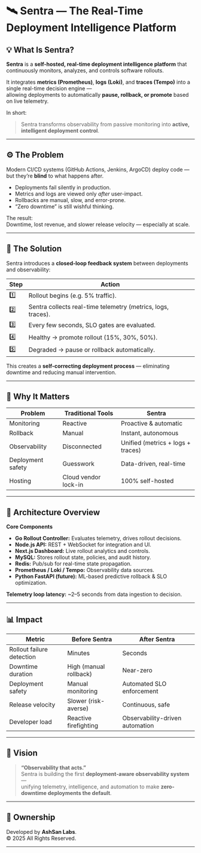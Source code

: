 # 🛰️ Sentra — The Real-Time Deployment Intelligence Platform

## 💡 What Is Sentra?

**Sentra** is a **self-hosted, real-time deployment intelligence platform** that continuously monitors, analyzes, and controls software rollouts.

It integrates **metrics (Prometheus)**, **logs (Loki)**, and **traces (Tempo)** into a single real-time decision engine —  
allowing deployments to automatically **pause, rollback, or promote** based on live telemetry.

In short:  
> Sentra transforms observability from passive monitoring into **active, intelligent deployment control**.

---

## ⚙️ The Problem

Modern CI/CD systems (GitHub Actions, Jenkins, ArgoCD) deploy code — but they’re **blind** to what happens after.

- Deployments fail silently in production.  
- Metrics and logs are viewed only *after* user-impact.  
- Rollbacks are manual, slow, and error-prone.  
- “Zero downtime” is still wishful thinking.

The result:  
Downtime, lost revenue, and slower release velocity — especially at scale.

---

## 🚀 The Solution

Sentra introduces a **closed-loop feedback system** between deployments and observability:

| Step | Action |
|------|---------|
| 1️⃣ | Rollout begins (e.g. 5% traffic). |
| 2️⃣ | Sentra collects real-time telemetry (metrics, logs, traces). |
| 3️⃣ | Every few seconds, SLO gates are evaluated. |
| 4️⃣ | Healthy → promote rollout (15%, 30%, 50%). |
| 5️⃣ | Degraded → pause or rollback automatically. |

This creates a **self-correcting deployment process** — eliminating downtime and reducing manual intervention.

---

## 🧠 Why It Matters

| Problem | Traditional Tools | Sentra |
|----------|------------------|--------|
| Monitoring | Reactive | Proactive & automatic |
| Rollback | Manual | Instant, autonomous |
| Observability | Disconnected | Unified (metrics + logs + traces) |
| Deployment safety | Guesswork | Data-driven, real-time |
| Hosting | Cloud vendor lock-in | 100% self-hosted |

---

## 🧩 Architecture Overview

**Core Components**
- **Go Rollout Controller:** Evaluates telemetry, drives rollout decisions.
- **Node.js API:** REST + WebSocket for integration and UI.
- **Next.js Dashboard:** Live rollout analytics and controls.
- **MySQL:** Stores rollout state, policies, and audit history.
- **Redis:** Pub/sub for real-time state propagation.
- **Prometheus / Loki / Tempo:** Observability data sources.
- **Python FastAPI (future):** ML-based predictive rollback & SLO optimization.

**Telemetry loop latency:** ~2–5 seconds from data ingestion to decision.

---

## 📊 Impact

| Metric | Before Sentra | After Sentra |
|---------|----------------|---------------|
| Rollout failure detection | Minutes | Seconds |
| Downtime duration | High (manual rollback) | Near-zero |
| Deployment safety | Manual monitoring | Automated SLO enforcement |
| Release velocity | Slower (risk-averse) | Continuous, safe |
| Developer load | Reactive firefighting | Observability-driven automation |

---

## 🧭 Vision

> **“Observability that acts.”**  
> Sentra is building the first **deployment-aware observability system** —  
> unifying telemetry, intelligence, and automation to make **zero-downtime deployments the default**.

---

## 🏢 Ownership

Developed by **AshSan Labs**.  
© 2025 All Rights Reserved.

---


